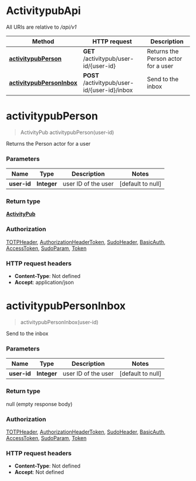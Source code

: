 # ActivitypubApi

All URIs are relative to */api/v1*

| Method | HTTP request | Description |
|------------- | ------------- | -------------|
| [**activitypubPerson**](ActivitypubApi.md#activitypubPerson) | **GET** /activitypub/user-id/{user-id} | Returns the Person actor for a user |
| [**activitypubPersonInbox**](ActivitypubApi.md#activitypubPersonInbox) | **POST** /activitypub/user-id/{user-id}/inbox | Send to the inbox |


<a name="activitypubPerson"></a>
# **activitypubPerson**
> ActivityPub activitypubPerson(user-id)

Returns the Person actor for a user

### Parameters

|Name | Type | Description  | Notes |
|------------- | ------------- | ------------- | -------------|
| **user-id** | **Integer**| user ID of the user | [default to null] |

### Return type

[**ActivityPub**](../Models/ActivityPub.md)

### Authorization

[TOTPHeader](../README.md#TOTPHeader), [AuthorizationHeaderToken](../README.md#AuthorizationHeaderToken), [SudoHeader](../README.md#SudoHeader), [BasicAuth](../README.md#BasicAuth), [AccessToken](../README.md#AccessToken), [SudoParam](../README.md#SudoParam), [Token](../README.md#Token)

### HTTP request headers

- **Content-Type**: Not defined
- **Accept**: application/json

<a name="activitypubPersonInbox"></a>
# **activitypubPersonInbox**
> activitypubPersonInbox(user-id)

Send to the inbox

### Parameters

|Name | Type | Description  | Notes |
|------------- | ------------- | ------------- | -------------|
| **user-id** | **Integer**| user ID of the user | [default to null] |

### Return type

null (empty response body)

### Authorization

[TOTPHeader](../README.md#TOTPHeader), [AuthorizationHeaderToken](../README.md#AuthorizationHeaderToken), [SudoHeader](../README.md#SudoHeader), [BasicAuth](../README.md#BasicAuth), [AccessToken](../README.md#AccessToken), [SudoParam](../README.md#SudoParam), [Token](../README.md#Token)

### HTTP request headers

- **Content-Type**: Not defined
- **Accept**: Not defined

